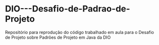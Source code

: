 # DIO---Desafio-de-Padrao-de-Projeto
Repositório para reprodução do código trabalhado em aula para o Desafio de Projeto sobre Padrões de Projeto em Java da DIO
